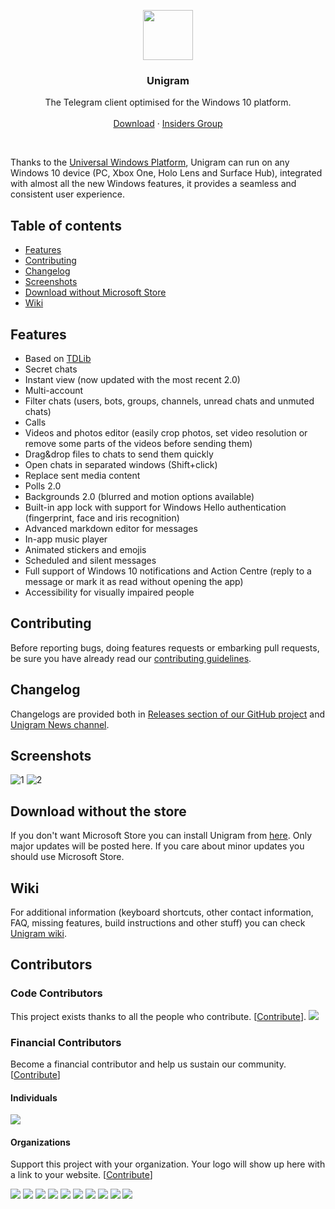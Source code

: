 <p align="center">
  <a href="https://www.microsoft.com/store/apps/9n97zckpd60q">
    <img src="https://raw.githubusercontent.com/UnigramDev/Unigram/develop/Unigram/Assets/StoreLogo/Release/StoreLogo.scale-200.png" width=80 height=80>
  </a>

  <h3 align="center">Unigram</h3>

  <p align="center">
    The Telegram client optimised for the Windows 10 platform.
    <br>
    <br>
    <a href="https://www.microsoft.com/store/apps/9n97zckpd60q">Download</a>
    &middot;
    <a href="https://t.me/unigraminsiders">Insiders Group</a>
  </p>
</p>

<br>

Thanks to the [Universal Windows Platform](https://docs.microsoft.com/en-us/windows/uwp/get-started/whats-a-uwp), Unigram can run on any Windows 10 device (PC, Xbox One, Holo Lens and Surface Hub), integrated with almost all the new Windows features, it provides a seamless and consistent user experience. 

## Table of contents
- [Features](#features)
- [Contributing](#contributing)
- [Changelog](#changelog)
- [Screenshots](#screenshots)
- [Download without Microsoft Store](#alternativedownload)
- [Wiki](#wiki)


<a name="features"></a>
## Features
- Based on [TDLib](https://github.com/tdlib/td)
- Secret chats
- Instant view (now updated with the most recent 2.0)
- Multi-account
- Filter chats (users, bots, groups, channels, unread chats and unmuted chats)
- Calls
- Videos and photos editor (easily crop photos, set video resolution or remove some parts of the videos before sending them)
- Drag&drop files to chats to send them quickly
- Open chats in separated windows (Shift+click)
- Replace sent media content
- Polls 2.0
- Backgrounds 2.0 (blurred and motion options available)
- Built-in app lock with support for Windows Hello authentication (fingerprint, face and iris recognition)
- Advanced markdown editor for messages
- In-app music player
- Animated stickers and emojis
- Scheduled and silent messages
- Full support of Windows 10 notifications and Action Centre (reply to a message or mark it as read without opening the app)
- Accessibility for visually impaired people


<a name="contributing"></a>
## Contributing
Before reporting bugs, doing features requests or embarking pull requests, be sure you have already read our [contributing guidelines](https://github.com/UnigramDev/Unigram/blob/develop/CONTRIBUTING.md).

<a name="changelog"></a>
## Changelog
Changelogs are provided both in [Releases section of our GitHub project](https://github.com/UnigramDev/Unigram/releases) and [Unigram News channel](https://t.me/unigram).

<a name="screenshots"></a>
## Screenshots
![1](https://github.com/UnigramDev/Unigram/blob/develop/Screenshots/Screen1.PNG)
![2](https://raw.githubusercontent.com/UnigramDev/Unigram/develop/Screenshots/Screen2.PNG)

<a name="alternativedownload"></a>
## Download without the store
If you don't want Microsoft Store you can install Unigram from [here](https://unigramdev.github.io/).
Only major updates will be posted here. If you care about minor updates you should use Microsoft Store.

<a name="wiki"></a>
## Wiki
For additional information (keyboard shortcuts, other contact information, FAQ, missing features, build instructions and other stuff) you can check [Unigram wiki](https://github.com/UnigramDev/Unigram/wiki).

## Contributors

### Code Contributors

This project exists thanks to all the people who contribute. [[Contribute](CONTRIBUTING.md)].
<a href="https://github.com/UnigramDev/Unigram/graphs/contributors"><img src="https://opencollective.com/Unigram/contributors.svg?width=890&button=false" /></a>

### Financial Contributors

Become a financial contributor and help us sustain our community. [[Contribute](https://opencollective.com/Unigram/contribute)]

#### Individuals

<a href="https://opencollective.com/Unigram"><img src="https://opencollective.com/Unigram/individuals.svg?width=890"></a>

#### Organizations

Support this project with your organization. Your logo will show up here with a link to your website. [[Contribute](https://opencollective.com/Unigram/contribute)]

<a href="https://opencollective.com/Unigram/organization/0/website"><img src="https://opencollective.com/Unigram/organization/0/avatar.svg"></a>
<a href="https://opencollective.com/Unigram/organization/1/website"><img src="https://opencollective.com/Unigram/organization/1/avatar.svg"></a>
<a href="https://opencollective.com/Unigram/organization/2/website"><img src="https://opencollective.com/Unigram/organization/2/avatar.svg"></a>
<a href="https://opencollective.com/Unigram/organization/3/website"><img src="https://opencollective.com/Unigram/organization/3/avatar.svg"></a>
<a href="https://opencollective.com/Unigram/organization/4/website"><img src="https://opencollective.com/Unigram/organization/4/avatar.svg"></a>
<a href="https://opencollective.com/Unigram/organization/5/website"><img src="https://opencollective.com/Unigram/organization/5/avatar.svg"></a>
<a href="https://opencollective.com/Unigram/organization/6/website"><img src="https://opencollective.com/Unigram/organization/6/avatar.svg"></a>
<a href="https://opencollective.com/Unigram/organization/7/website"><img src="https://opencollective.com/Unigram/organization/7/avatar.svg"></a>
<a href="https://opencollective.com/Unigram/organization/8/website"><img src="https://opencollective.com/Unigram/organization/8/avatar.svg"></a>
<a href="https://opencollective.com/Unigram/organization/9/website"><img src="https://opencollective.com/Unigram/organization/9/avatar.svg"></a>
